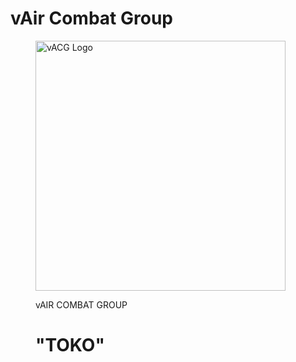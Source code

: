 # vAir Combat Group

<figure>
<p><img alt="vACG Logo" src="/assests/images/RAAFv_Unit_HQvACG.png" width="400">
  </p>
<figcaption>vAIR COMBAT GROUP <h1>"TOKO"</h1></figcaption>
</figure>


